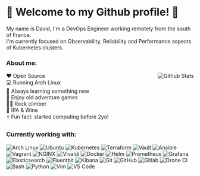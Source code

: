 <h1>👋 Welcome to my Github profile! 👋</h1>

My name is David, I'm a DevOps Engineer working remotely from the south of France.\
I'm currently focused on Observability, Reliability and Performance aspects of Kubernetes clusters.

<h3>About me:</h3>

<img alt="Github Stats" src="https://github-readme-stats.vercel.app/api?username=dotdc&show_icons=true&count_private=true&hide=stars&include_all_commits=true&theme=vue" align="right" />

❤️ Open Source\
💻 Running Arch Linux \
🎯 Always learning something new \
💾 Enjoy old adventure games \
🧗‍♂️ Rock climber \
🍺 IPA & Wine \
⚡ Fun fact: started computing before 2yo!
<br>
<h3>Currently working with:</h3>
<p>
    <img alt="Arch Linux" src="https://img.shields.io/badge/archlinux-flat?author=dotdc&style=for-the-badge&logo=arch-linux&logoColor=white&color=1793D1" />
    <img alt="Ubuntu" src="https://img.shields.io/badge/ubuntu-flat?author=dotdc&style=for-the-badge&logo=ubuntu&logoColor=white&color=E95420" />
    <img alt="Kubernetes" src="https://img.shields.io/badge/kubernetes-flat?author=dotdc&style=for-the-badge&logoColor=white&logo=kubernetes&color=326CE5" />
    <img alt="Terraform" src="https://img.shields.io/badge/terraform-flat?author=dotdc&style=for-the-badge&logo=terraform&logoColor=white&color=7B42BC" />
    <img alt="Vault" src="https://img.shields.io/badge/vault-flat?author=dotdc&style=for-the-badge&logo=vault&logoColor=white&color=black" />
    <img alt="Ansible" src="https://img.shields.io/badge/ansible-flat?author=dotdc&style=for-the-badge&logoColor=white&logo=ansible&color=EE0000" />
    <img alt="Vagrant" src="https://img.shields.io/badge/vagrant-flat?author=dotdc&style=for-the-badge&logo=vagrant&logoColor=white&color=1868F2" />
    <img alt="NGINX" src="https://img.shields.io/badge/nginx-flat?author=dotdc&style=for-the-badge&logo=nginx&logoColor=white&color=009639"/>
    <img alt="Vivaldi" src="https://img.shields.io/badge/vivaldi-flat?author=dotdc&style=for-the-badge&logo=vivaldi&logoColor=white&color=EF3939"/>
    <img alt="Docker" src="https://img.shields.io/badge/docker-flat?author=dotdc&style=for-the-badge&logo=docker&logoColor=white&color=2496ED" />
    <img alt="Helm" src="https://img.shields.io/badge/helm-flat?author=dotdc&style=for-the-badge&logo=helm&logoColor=white&color=0F1689" />
    <img alt="Prometheus" src="https://img.shields.io/badge/prometheus-flat?author=dotdc&style=for-the-badge&logo=prometheus&logoColor=white&color=E6522C" />
    <img alt="Grafana" src="https://img.shields.io/badge/grafana-flat?author=dotdc&style=for-the-badge&logo=grafana&logoColor=white&color=F46800" />
    <img alt="Elasticsearch" src="https://img.shields.io/badge/elasticsearch-flat?author=dotdc&style=for-the-badge&logo=elasticsearch&logoColor=white&color=005571" />
    <img alt="Fluentbit" src="https://img.shields.io/badge/fluentbit-flat?author=dotdc&style=for-the-badge&logo=fluentd&logoColor=white&color=0E83C8" />
    <img alt="Kibana" src="https://img.shields.io/badge/kibana-flat?author=dotdc&style=for-the-badge&logo=kibana&logoColor=white&color=005571" />
    <img alt="Git" src="https://img.shields.io/badge/git-flat?author=dotdc&style=for-the-badge&logo=git&logoColor=white&color=F05032" />
    <img alt="GitHub" src="https://img.shields.io/badge/github-flat?author=dotdc&style=for-the-badge&logo=github&logoColor=white&color=181717" />
    <img alt="Gitlab" src="https://img.shields.io/badge/gitlab-flat?author=dotdc&style=for-the-badge&logo=gitlab&logoColor=white&color=FCA121" />
    <img alt="Drone CI" src="https://img.shields.io/badge/drone-flat?author=dotdc&style=for-the-badge&logo=drone&logoColor=white&color=212121" />
    <img alt="Bash" src="https://img.shields.io/badge/bash-flat?author=dotdc&style=for-the-badge&logo=gnu-bash&logoColor=white&color=black" />
    <img alt="Python" src="https://img.shields.io/badge/python-flat?author=dotdc&style=for-the-badge&logo=python&logoColor=white&color=3776AB" />
    <img alt="Vim" src="https://img.shields.io/badge/vim-flat?author=dotdc&style=for-the-badge&logo=vim&logoColor=white&color=019733" />
    <img alt="VS Code" src="https://img.shields.io/badge/vscode-flat?author=dotdc&style=for-the-badge&logo=visual-studio&logoColor=white&color=5C2D91" />
</p>
</div>
